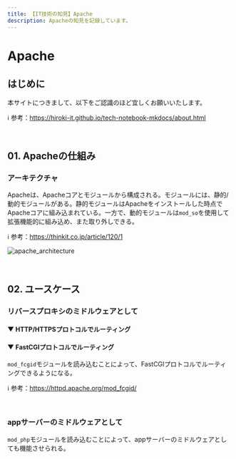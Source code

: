 ```yaml
---
title: 【IT技術の知見】Apache
description: Apacheの知見を記録しています。
---
```


# Apache

## はじめに

本サイトにつきまして、以下をご認識のほど宜しくお願いいたします。

ℹ️ 参考：https://hiroki-it.github.io/tech-notebook-mkdocs/about.html

<br>

## 01. Apacheの仕組み

### アーキテクチャ

Apacheは、Apacheコアとモジュールから構成される。モジュールには、静的/動的モジュールがある。静的モジュールはApacheをインストールした時点でApacheコアに組み込まれている。一方で、動的モジュールは```mod_so```を使用して拡張機能的に組み込め、また取り外しできる。

ℹ️ 参考：https://thinkit.co.jp/article/120/1

![apache_architecture](https://raw.githubusercontent.com/hiroki-it/tech-notebook/master/images/apache_architecture.png)

<br>

## 02. ユースケース

### リバースプロキシのミドルウェアとして

#### ▼ HTTP/HTTPSプロトコルでルーティング

#### ▼ FastCGIプロトコルでルーティング

```mod_fcgid```モジュールを読み込むことによって、FastCGIプロトコルでルーティングできるようになる。

ℹ️ 参考：https://httpd.apache.org/mod_fcgid/

<br>

### appサーバーのミドルウェアとして

```mod_php```モジュールを読み込むことによって、appサーバーのミドルウェアとしても機能させられる。

<br>
